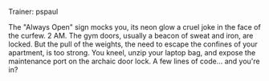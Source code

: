 Trainer:  	pspaul

The "Always Open" sign mocks you, its neon glow a cruel joke in the face of the curfew. 2 AM. The gym doors, usually a beacon of sweat and iron, are locked. But the pull of the weights, the need to escape the confines of your apartment, is too strong. You kneel, unzip your laptop bag, and expose the maintenance port on the archaic door lock. A few lines of code... and you're in?
